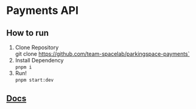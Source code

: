 # Payments API
## How to run
1. Clone Repository  
git clone https://github.com/team-spacelab/parkingspace-payments`
2. Install Dependency  
`pnpm i`
3. Run!  
`pnpm start:dev`

## [Docs](https://parking.spacelab.work/api/payments)
